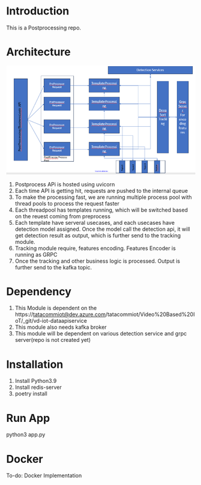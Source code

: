 # Introduction 
This is a Postprocessing repo. 



# Architecture
![Architectural Flow](postprocessing/images/postprocess.png)

1. Postprocess APi is hosted using uvicorn
2. Each time API is getting hit, requests are pushed to the internal queue
3. To make the processing fast, we are running multiple process pool with thread pools to process the request faster
4. Each threadpool has templates running, which will be switched based on the reuest coming from preprocess
4. Each template have serveral usecases, and each usecases have detection model assigned. Once the model call the detection api, it will get detection result as output, which is further send to the tracking module. 
5. Tracking module require, features encoding. Features Encoder is running as GRPC
6. Once the tracking and other business logic is processed. Output is further send to the kafka topic.
# Dependency
1. This Module is dependent on the https://tatacommiot@dev.azure.com/tatacommiot/Video%20Based%20IoT/_git/vd-iot-dataapiservice
2. This module also needs kafka broker
3. This module will be dependent on various detection service and grpc server(repo is not created yet)

# Installation
1. Install Python3.9 
2. Install redis-server
3. poetry install

# Run App
python3 app.py

# Docker 
To-do: Docker Implementation